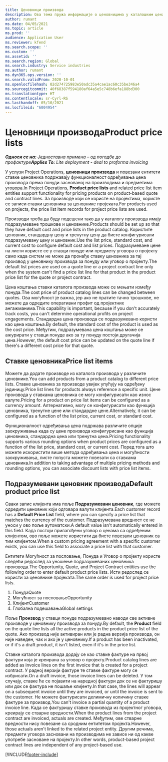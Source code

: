```yaml
---
title: Ценовници производа
description: Ова тема пружа информације о ценовницима у каталошким ценама који се користе за понуде за пројекат и уговоре.
author: rumant
ms.date: 04/05/2021
ms.topic: article
ms.prod: ''
audience: Application User
ms.reviewer: kfend
ms.search.scope: ''
ms.custom: ''
ms.assetid: ''
ms.search.region: Global
ms.search.industry: Service industries
ms.author: rumant
ms.dyn365.ops.version: ''
ms.search.validFrom: 2020-10-01
ms.openlocfilehash: 02d274725983e50adc35a4cae1ac60c35be346a4
ms.sourcegitcommit: 40f68387f594180af64a5e5c748b6efa188bd300
ms.translationtype: HT
ms.contentlocale: sr-Cyrl-RS
ms.lasthandoff: 05/10/2021
ms.locfileid: "6004954"
---
```

# <a name="product-price-lists"></a><span data-ttu-id="6ec50-103">Ценовници производа</span><span class="sxs-lookup"><span data-stu-id="6ec50-103">Product price lists</span></span>

<span data-ttu-id="6ec50-104">_**Односи се на:** Једноставна примена – од погодбе до профактуре_</span><span class="sxs-lookup"><span data-stu-id="6ec50-104">_**Applies To:** Lite deployment - deal to proforma invoicing_</span></span>

 <span data-ttu-id="6ec50-105">У услузи Project Operations, **ценовници производа** и повезани ентитети ставке ценовника подржавају функционалност одређивања цена производа према понуди заснованој на производима и предметима уговора.</span><span class="sxs-lookup"><span data-stu-id="6ec50-105">In Project Operations, **Product price lists** and related price list item entities support functionality for pricing products on product-based quote and contract lines.</span></span> <span data-ttu-id="6ec50-106">За производе који се користе на пројектима, користе се записи ставки ценовника за ценовнике пројеката.</span><span class="sxs-lookup"><span data-stu-id="6ec50-106">For products used on projects, the price list item records for project price lists are used.</span></span> 

<span data-ttu-id="6ec50-107">Производи треба да буду подешени тако да у каталогу производа имају подразумеване трошкове и ценовнике.</span><span class="sxs-lookup"><span data-stu-id="6ec50-107">Products should be set up so that they have default cost and price lists in the product catalog.</span></span> <span data-ttu-id="6ec50-108">Користите ценовник, стандардну цену и тренутну цену да бисте конфигурисали подразумевану цену и ценовник.</span><span class="sxs-lookup"><span data-stu-id="6ec50-108">Use the list price, standard cost, and current cost to configure default cost and list prices.</span></span> <span data-ttu-id="6ec50-109">Подразумеване цене на листи користе се у ставци понуде или предмету уговора о пројекту само када систем не може да пронађе ставку ценовника за тај производ у ценовнику производа за понуду или уговор о пројекту.</span><span class="sxs-lookup"><span data-stu-id="6ec50-109">The default list prices are used on a quote line or a project contract line only when the system can't find a price list line for that product in the product price list for the quote or project contract.</span></span>

<span data-ttu-id="6ec50-110">Цена коштања ставки каталога производа може се мењати између понуда.</span><span class="sxs-lookup"><span data-stu-id="6ec50-110">The cost price of product catalog lines can be changed between quotes.</span></span> <span data-ttu-id="6ec50-111">Ова могућност је важна, јер ако не пратите тачно трошкове, не можете да одредите оперативни профит од пројектних ангажманима.</span><span class="sxs-lookup"><span data-stu-id="6ec50-111">This capability is important, because if you don't accurately track costs, you can't determine operational profits on project engagements.</span></span> <span data-ttu-id="6ec50-112">Стандардна цена производа се подразумевано користи као цена коштања.</span><span class="sxs-lookup"><span data-stu-id="6ec50-112">By default, the standard cost of the product is used as the cost price.</span></span> <span data-ttu-id="6ec50-113">Међутим, подразумевана цена коштања може се ажурирати у ставци понуде ако за ту понуду постоји другачија цена.</span><span class="sxs-lookup"><span data-stu-id="6ec50-113">However, the default cost price can be updated on the quote line if there's a different cost price for that quote.</span></span>

## <a name="price-list-items"></a><span data-ttu-id="6ec50-114">Ставке ценовника</span><span class="sxs-lookup"><span data-stu-id="6ec50-114">Price list items</span></span>

<span data-ttu-id="6ec50-115">Можете да додате производе из каталога производа у различите ценовнике.</span><span class="sxs-lookup"><span data-stu-id="6ec50-115">You can add products from a product catalog to different price lists.</span></span> <span data-ttu-id="6ec50-116">Ставке ценовника за производе увијек упућују на одређену јединицу.</span><span class="sxs-lookup"><span data-stu-id="6ec50-116">Price list lines for products always reference a specific unit.</span></span> <span data-ttu-id="6ec50-117">Цене производа у ставкама ценовника се могу конфигурисати као износ валуте.</span><span class="sxs-lookup"><span data-stu-id="6ec50-117">Pricing for a product on price list items can be configured as a currency amount.</span></span> <span data-ttu-id="6ec50-118">Алтернативно, могу се конфигурисати као функција ценовника, тренутне цене или стандардне цене.</span><span class="sxs-lookup"><span data-stu-id="6ec50-118">Alternatively, it can be configured as a function of the list price, current cost, or standard cost.</span></span>

<span data-ttu-id="6ec50-119">Функционалност одређивања цена подржава различите опције заокруживања када су цене производа конфигурисане као функција ценовника, стандардна цена или тренутна цена.</span><span class="sxs-lookup"><span data-stu-id="6ec50-119">Pricing functionality supports various rounding options when product prices are configured as a function of the list price, standard cost, or current cost.</span></span> <span data-ttu-id="6ec50-120">Поред тога што можете искористити више метода одређивања цена и могућности заокруживања, листе попуста можете повезати са ставкама ценовника.</span><span class="sxs-lookup"><span data-stu-id="6ec50-120">In addition to taking advantage of multiple pricing methods and rounding options, you can associate discount lists with price list items.</span></span> 

 
## <a name="default-product-price-list"></a><span data-ttu-id="6ec50-121">Подразумевани ценовник производа</span><span class="sxs-lookup"><span data-stu-id="6ec50-121">Default product price list</span></span>
<span data-ttu-id="6ec50-122">Сваки запис клијента има поље **Подразумевани ценовник**, где можете одредити ценовник који одговара валути клијента.</span><span class="sxs-lookup"><span data-stu-id="6ec50-122">Each customer record has a **Default Price List** field, where you can specify a price list that matches the currency of the customer.</span></span> <span data-ttu-id="6ec50-123">Подразумевана вредност се не уноси у ово поље аутоматски.</span><span class="sxs-lookup"><span data-stu-id="6ec50-123">A default value isn't automatically entered in this field.</span></span> <span data-ttu-id="6ec50-124">Када постоји прилагођени уговор о ценама са одређеним клијентом, ово поље можете користити да бисте повезали ценовник са тим клијентом.</span><span class="sxs-lookup"><span data-stu-id="6ec50-124">When a custom pricing agreement with a specific customer exists, you can use this field to associate a price list with that customer.</span></span>

<span data-ttu-id="6ec50-125">Ентитети Могућност за пословање, Понуда и Уговор о пројекту користе следећи редослед за уношење подразумеваних ценовника производа.</span><span class="sxs-lookup"><span data-stu-id="6ec50-125">The Opportunity, Quote, and Project Contract entities use the following order to enter default product price lists.</span></span> <span data-ttu-id="6ec50-126">Исти редослед се користи за ценовнике пројеката.</span><span class="sxs-lookup"><span data-stu-id="6ec50-126">The same order is used for project price lists.</span></span>

1.  <span data-ttu-id="6ec50-127">Понуда</span><span class="sxs-lookup"><span data-stu-id="6ec50-127">Quote</span></span>
2.  <span data-ttu-id="6ec50-128">Могућност за пословање</span><span class="sxs-lookup"><span data-stu-id="6ec50-128">Opportunity</span></span>
3.  <span data-ttu-id="6ec50-129">Клијент</span><span class="sxs-lookup"><span data-stu-id="6ec50-129">Customer</span></span>
4.  <span data-ttu-id="6ec50-130">Глобална подешавања</span><span class="sxs-lookup"><span data-stu-id="6ec50-130">Global settings</span></span> 

<span data-ttu-id="6ec50-131">Поље **Производ** у ставци понуде подразумевано наводи све активне производе у ценовнику производа за понуду.</span><span class="sxs-lookup"><span data-stu-id="6ec50-131">By default, the **Product** field on the quote line lists all the active products in the product price list of the quote.</span></span> <span data-ttu-id="6ec50-132">Ако производ није активиран или је радна верзија производа, он није наведен, чак и ако је у ценовнику.</span><span class="sxs-lookup"><span data-stu-id="6ec50-132">If a product has been inactivated, or if it's a draft product, it isn't listed, even if it's in the price list.</span></span> 

<span data-ttu-id="6ec50-133">Ставке каталога производа додају се као ставке фактуре на првој фактури која је креирана за уговор о пројекту.</span><span class="sxs-lookup"><span data-stu-id="6ec50-133">Product catalog lines are added as invoice lines on the first invoice that is created for a project contract.</span></span> <span data-ttu-id="6ec50-134">У радној верзији фактуре те ставке фактуре могу се избрисати.</span><span class="sxs-lookup"><span data-stu-id="6ec50-134">On a draft invoice, those invoice lines can be deleted.</span></span> <span data-ttu-id="6ec50-135">У том случају, ставке ће се појавити на наредној фактури док се не фактуришу или док се фактура не пошаље клијенту.</span><span class="sxs-lookup"><span data-stu-id="6ec50-135">In that case, the lines will appear on a subsequent invoice until they are invoiced, or until the invoice is sent to the customer.</span></span> <span data-ttu-id="6ec50-136">Не можете фактурисати делимичну количину ставке фактуре за производ.</span><span class="sxs-lookup"><span data-stu-id="6ec50-136">You can't invoice a partial quantity of a product invoice line.</span></span> <span data-ttu-id="6ec50-137">Када се фактуришу ставке производа из пројектног уговора, креирају се стварне вредности.</span><span class="sxs-lookup"><span data-stu-id="6ec50-137">When the product lines from the project contract are invoiced, actuals are created.</span></span> <span data-ttu-id="6ec50-138">Међутим, ове стварне вредности нису повезане са сродним ентитетом пројекта.</span><span class="sxs-lookup"><span data-stu-id="6ec50-138">However, those actuals aren't linked to the related project entity.</span></span> <span data-ttu-id="6ec50-139">Другим речима, предмети уговора засновани на производима не зависе ни од какве употребе засноване на пројекту.</span><span class="sxs-lookup"><span data-stu-id="6ec50-139">In other words, product-based project contract lines are independent of any project-based use.</span></span> 


[!INCLUDE[footer-include](../includes/footer-banner.md)]
